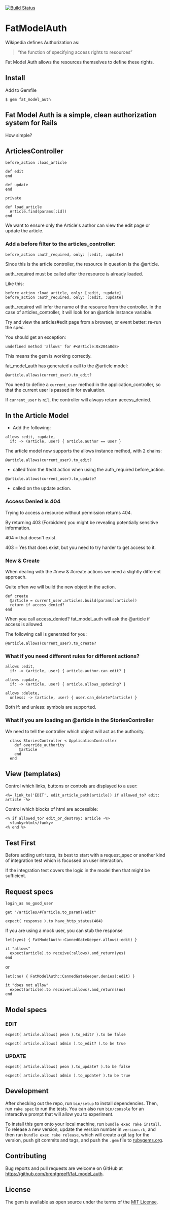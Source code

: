 [![Build Status](https://semaphoreci.com/api/v1/brentgreeff/fat_model_auth/branches/master/badge.svg)](https://semaphoreci.com/brentgreeff/fat_model_auth)

# FatModelAuth

Wikipedia defines Authorization as:

> “the function of specifying access rights to resources”

Fat Model Auth allows the resources themselves to define these rights.

## Install

Add to Gemfile

    $ gem fat_model_auth

## Fat Model Auth is a simple, clean authorization system for Rails

How simple?

## ArticlesController

```
before_action :load_article

def edit
end

def update
end

private

def load_article
  Article.find(params[:id])
end
```

We want to ensure only the Article's author can view the edit page or update the article.

### Add a before filter to the articles_controller:

`before_action :auth_required, only: [:edit, :update]`

Since this is the article controller, the resource in question is the @article.

auth_required must be called after the resource is already loaded.

Like this:

```
before_action :load_article, only: [:edit, :update]
before_action :auth_required, only: [:edit, :update]
```

auth_required will infer the name of the resource from the controller. In the case of articles_controller, it will look for an @article instance variable.

Try and view the articles#edit page from a browser, or event better: re-run the spec.

You should get an exception:

`undefined method 'allows' for #<Article:0x204a8d8>`

This means the gem is working correctly.

fat_model_auth has generated a call to the @article model:

`@article.allows(current_user).to_edit?`

You need to define a `current_user` method in the application_controller, so that the current user is passed in for evaluation.

If `current_user` is `nil`, the controller will always return access_denied.


## In the Article Model

* Add the following:

```
allows :edit, :update,
  if: -> (article, user) { article.author == user }
```

The article model now supports the allows instance method, with 2 chains:

`@article.allows(current_user).to_edit?`

- called from the #edit action when using the auth_required before_action.

`@article.allows(current_user).to_update?`

- called on the update action.

### Access Denied is 404

Trying to access a resource without permission returns 404.

By returning 403 (Forbidden) you might be revealing potentially sensitive information.

404 = that doesn't exist.

403 = Yes that does exist, but you need to try harder to get access to it.


### New & Create

When dealing with the #new & #create actions we need a slightly different approach.

Quite often we will build the new object in the action.

```
def create
  @article = current_user.articles.build(params[:article])
  return if access_denied?
end
```

When you call access_denied? fat_model_auth will ask the @article if access is allowed.

The following call is generated for you:

`@article.allows(current_user).to_create?`


### What if you need different rules for different actions?

```
allows :edit,
  if: -> (article, user) { article.author.can_edit? }

allows :update,
  if: -> (article, user) { article.allows_updating? }

allows :delete,
  unless: -> (article, user) { user.can_delete?(article) }
```

Both if: and unless: symbols are supported.


### What if you are loading an @article in the StoriesController

We need to tell the controller which object will act as the authority.

      class StoriesController < ApplicationController
        def override_authority
          @article
        end
      end


## View (templates)

Control which links, buttons or controls are displayed to a user:

`<%= link_to('EDIT', edit_article_path(article)) if allowed_to? edit: article -%>`


Control which blocks of html are accessible:

```
<% if allowed_to? edit_or_destroy: article -%>
  <funky>html</funky>
<% end %>
```


## Test First

Before adding unit tests, its best to start with a request_spec or another kind of integration test which is focussed on user interaction.

If the integration test covers the logic in the model then that might be sufficient.

## Request specs
```
login_as no_good_user

get "/articles/#{article.to_param}/edit"

expect( response ).to have_http_status(404)
```

If you are using a mock user, you can stub the response

```
let(:yes) { FatModelAuth::CannedGateKeeper.allows(:edit) }

it "allows"
  expect(article).to receive(:allows).and_return(yes)
end
```

or

```
let(:no) { FatModelAuth::CannedGateKeeper.denies(:edit) }

it "does not allow"
  expect(article).to receive(:allows).and_returns(no)
end
```

## Model specs

### EDIT

`expect( article.allows( peon ).to_edit? ).to be false`

`expect( article.allows( admin ).to_edit? ).to be true`

### UPDATE

`expect( article.allows( peon ).to_update? ).to be false`

`expect( article.allows( admin ).to_update? ).to be true`


## Development

After checking out the repo, run `bin/setup` to install dependencies. Then, run `rake spec` to run the tests. You can also run `bin/console` for an interactive prompt that will allow you to experiment.

To install this gem onto your local machine, run `bundle exec rake install`. To release a new version, update the version number in `version.rb`, and then run `bundle exec rake release`, which will create a git tag for the version, push git commits and tags, and push the `.gem` file to [rubygems.org](https://rubygems.org).

## Contributing

Bug reports and pull requests are welcome on GitHub at https://github.com/brentgreeff/fat_model_auth.

## License

The gem is available as open source under the terms of the [MIT License](https://opensource.org/licenses/MIT).
